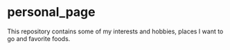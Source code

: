 # personal_page
This repository contains some of my interests and hobbies, places I want to go and favorite foods.
